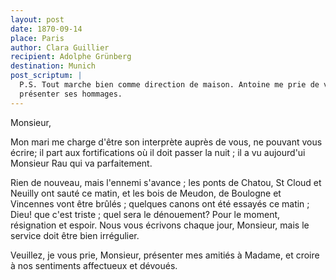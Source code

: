 ```yaml
---
layout: post
date: 1870-09-14
place: Paris
author: Clara Guillier
recipient: Adolphe Grünberg
destination: Munich
post_scriptum: |
  P.S. Tout marche bien comme direction de maison. Antoine me prie de vous
  présenter ses hommages.
---
```



Monsieur,

Mon mari me charge d'être son interprète auprès de vous, ne pouvant vous écrire;
il part aux fortifications où il doit passer la nuit ; il a vu aujourd'ui
Monsieur Rau qui va parfaitement.

Rien de nouveau, mais l'ennemi s'avance ; les ponts de Chatou, St Cloud et
Neuilly ont sauté ce matin, et les bois de Meudon, de Boulogne et Vincennes
vont être brûlés ; quelques canons ont été essayés ce matin ; Dieu! que c'est
triste ; quel sera le dénouement? Pour le moment, résignation et espoir. Nous
vous écrivons chaque jour, Monsieur, mais le service doit être bien irrégulier.

Veuillez, je vous prie, Monsieur, présenter mes amitiés à Madame, et croire
à nos sentiments affectueux et dévoués.
